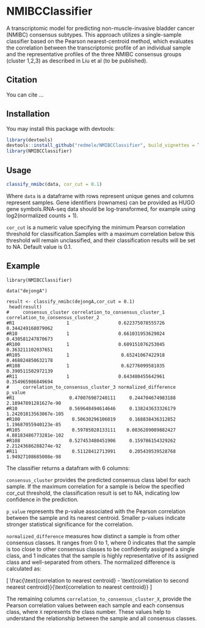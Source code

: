 # NMIBCClassifier
 
<!-- badges: start -->
<!-- badges: end -->

A transcriptomic model for predicting non-muscle-invasive bladder cancer (NMIBC) consensus subtypes. This approach utilizes a single-sample classifier based on the Pearson nearest-centroid method, which evaluates the correlation between the transcriptomic profile of an individual sample and the representative profiles of the three NMIBC consensus groups (cluster 1,2,3) as described in Liu et al (to be published).

## Citation
You can cite ...

## Installation

You may install this package with devtools:

``` r
library(devtools)
devtools::install_github("redmele/NMIBCClassifier", build_vignettes = TRUE)
library(NMIBCClassifier)
```

## Usage

``` r
classify_nmibc(data, cor_cut = 0.1)
```
Where `data` is a dataframe with rows represent unique genes and columns represent samples. Gene identifiers (rownames) can be provided as HUGO gene symbols.RNA-seq data should be log-transformed, for example using log2(normalized counts + 1).

`cor_cut`  is a numeric value specifying the minimum Pearson correlation threshold for classification.Samples with a maximum correlation below this threshold will remain unclassified, and their classification results will be set to NA. Default value is 0.1.

## Example

```{r example}
library(NMIBCClassifier)

data("dejongA")

result <- classify_nmibc(dejongA,cor_cut = 0.1)
 head(result)
#     consensus_cluster correlation_to_consensus_cluster_1 correlation_to_consensus_cluster_2
#R1                   1                  0.622375078555726                  0.344249168079062
#R10                  1                  0.661031953629024                  0.430581247870673
#R100                 1                  0.609151076253045                  0.363211102037651
#R105                 1                   0.65241067422918                  0.468824850632178
#R108                 1                   0.62776099581035                  0.390511502972139
#R11                  1                  0.643480455642961                  0.354965986849694
#     correlation_to_consensus_cluster_3 normalized_difference               p_value
#R1                    0.470076987240111     0.244704674983188  2.18947891281627e-90
#R10                   0.569648494614646     0.138243633326179 1.24201813563067e-105
#R100                   0.50630296106019     0.168838436312852  1.19687055940123e-85
#R105                   0.59785028133111    0.0836289089882427 4.88183486773281e-102
#R108                  0.527453480451906     0.159786154329262  2.21243686288274e-92
#R11                    0.51128412713991     0.205439539528768  1.94927108685008e-98
```

The classifier returns a datafram with 6 columns:

`consensus_cluster` provides the predicted consensus class label for each sample. If the maximum correlation for a sample is below the specified cor_cut threshold, the classification result is set to NA, indicating low confidence in the prediction.

`p_value` represents the p-value associated with the Pearson correlation between the sample and its nearest centroid. Smaller p-values indicate stronger statistical significance for the correlation.

`normalized_difference` measures how distinct a sample is from other consensus classes. It ranges from 0 to 1, where 0 indicates that the sample is too close to other consensus classes to be confidently assigned a single class, and 1 indicates that the sample is highly representative of its assigned class and well-separated from others. The normalized difference is calculated as:

\[
\frac{\text{correlation to nearest centroid} - \text{correlation to second nearest centroid}}{\text{correlation to nearest centroid}}
\]

The remaining columns `correlation_to_consensus_cluster_X`, provide the Pearson correlation values between each sample and each consensus class, where `X` represents the class number. These values help to understand the relationship between the sample and all consensus classes.
